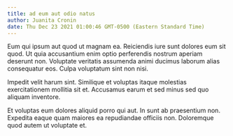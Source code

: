 ```yaml
---
title: ad eum aut odio natus
author: Juanita Cronin
date: Thu Dec 23 2021 01:00:46 GMT-0500 (Eastern Standard Time)
---
```

Eum qui ipsum aut quod ut magnam ea. Reiciendis iure sunt dolores eum sit quod. Ut quia accusantium enim optio perferendis nostrum aperiam deserunt non. Voluptate veritatis assumenda animi ducimus laborum alias consequatur eos. Culpa voluptatum sint non nisi.

 Impedit velit harum sint. Similique et voluptas itaque molestias exercitationem mollitia sit et. Accusamus earum et sed minus sed quo aliquam inventore.

 Et voluptas eum dolores aliquid porro qui aut. In sunt ab praesentium non. Expedita eaque quam maiores ea repudiandae officiis non. Doloremque quod autem ut voluptate et.